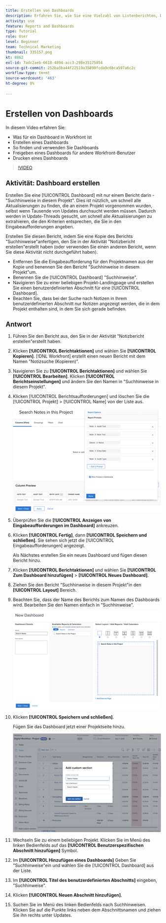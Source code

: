 ```yaml
---
title: Erstellen von Dashboards
description: Erfahren Sie, wie Sie eine Vielzahl von Listenberichten, Diagrammen, Kalender und externen Webseiten in einem Dashboard in Workfront kombinieren.
activity: use
feature: Reports and Dashboards
type: Tutorial
role: User
level: Beginner
team: Technical Marketing
thumbnail: 335157.png
kt: 8862
exl-id: 7adc2aeb-6618-4894-acc3-298e35175854
source-git-commit: 252ba3ba44f22519a35899fcda9c6bca597a6c2c
workflow-type: tm+mt
source-wordcount: '463'
ht-degree: 0%

---
```


# Erstellen von Dashboards

In diesem Video erfahren Sie:

* Was für ein Dashboard in Workfront ist
* Erstellen eines Dashboards
* So finden und verwenden Sie Dashboards
* Freigeben eines Dashboards für andere Workfront-Benutzer
* Drucken eines Dashboards

>[!VIDEO](https://video.tv.adobe.com/v/335157/?quality=12)

## Aktivität: Dashboard erstellen

Erstellen Sie eine [!UICONTROL Dashboard] mit nur einem Bericht darin -&quot;Suchhinweise in diesem Projekt&quot;. Dies ist nützlich, um schnell alle Aktualisierungen zu finden, die an einem Projekt vorgenommen wurden, selbst wenn Tausende von Updates durchsucht werden müssen. Dadurch werden in Update-Threads gesucht, um schnell alle Aktualisierungen zu extrahieren, die den Kriterien entsprechen, die Sie in den Eingabeaufforderungen angeben.

Erstellen Sie diesen Bericht, indem Sie eine Kopie des Berichts &quot;Suchhinweise&quot;anfertigen, den Sie in der Aktivität &quot;Notizbericht erstellen&quot;erstellt haben (oder verwenden Sie einen anderen Bericht, wenn Sie diese Aktivität nicht durchgeführt haben).

* Entfernen Sie die Eingabeaufforderung für den Projektnamen aus der Kopie und benennen Sie den Bericht &quot;Suchhinweise in diesem Projekt&quot;um.
* Benennen Sie die [!UICONTROL Dashboard] &quot;Suchhinweise&quot;.
* Navigieren Sie zu einer beliebigen Projekt-Landingpage und erstellen Sie einen benutzerdefinierten Abschnitt für eine [!UICONTROL Dashboard].
* Beachten Sie, dass bei der Suche nach Notizen in Ihrem benutzerdefinierten Abschnitt nur Notizen angezeigt werden, die in dem Projekt enthalten sind, in dem Sie sich gerade befinden.

## Antwort

1. Führen Sie den Bericht aus, den Sie in der Aktivität &quot;Notizbericht erstellen&quot;erstellt haben.
1. Klicken **[!UICONTROL Berichtaktionen]** und wählen Sie **[!UICONTROL Kopieren]**. [!DNL Workfront] erstellt einen neuen Bericht mit dem Namen &quot;Notizsuche (Kopieren)&quot;.
1. Navigieren Sie zu **[!UICONTROL Berichtaktionen]** und wählen Sie **[!UICONTROL Bearbeiten]**. Klicken **[!UICONTROL Berichtseinstellungen]** und ändern Sie den Namen in &quot;Suchhinweise in diesem Projekt&quot;.
1. Klicken [!UICONTROL Berichtsaufforderungen] und löschen Sie die [!UICONTROL Projekt] > [!UICONTROL Name] von der Liste aus.

   ![Ein Bild des Bildschirms zum Erstellen eines neuen Dashboards](assets/edit-report-prompts.png)

1. Überprüfen Sie die **[!UICONTROL Anzeigen von Eingabeaufforderungen im Dashboard]** ankreuzen.
1. Klicken **[!UICONTROL Fertig]**, dann **[!UICONTROL Speichern und schließen]**. Sie sehen sich jetzt die [!UICONTROL Eingabeaufforderungen] angezeigt.

   Als Nächstes erstellen Sie ein neues Dashboard und fügen diesen Bericht hinzu.

1. Klicken **[!UICONTROL Berichtaktionen]** und wählen Sie **[!UICONTROL Zum Dashboard hinzufügen]** > **[!UICONTROL Neues Dashboard]**.
1. Ziehen Sie den Bericht &quot;Suchhinweise in diesem Projekt&quot;in den **[!UICONTROL Layout]** Bereich.
1. Beachten Sie, dass der Name des Berichts zum Namen des Dashboards wird. Bearbeiten Sie den Namen einfach in &quot;Suchhinweise&quot;.

   ![Ein Bild des Bildschirms zum Erstellen eines neuen Dashboards](assets/create-dashboard.png)

1. Klicken **[!UICONTROL Speichern und schließen]**.

   Fügen Sie das Dashboard jetzt einer Projektseite hinzu.

   ![Ein Bild des Bildschirms zum Erstellen eines neuen Dashboards](assets/add-custom-section.png)

1. Wechseln Sie zu einem beliebigen Projekt. Klicken Sie im Menü des linken Bedienfelds auf das **[!UICONTROL Benutzerspezifischen Abschnitt hinzufügen]** Symbol.
1. Im **[!UICONTROL Hinzufügen eines Dashboards]** Geben Sie &quot;Suchhinweise&quot;ein und wählen Sie die [!UICONTROL Dashboard] aus der Liste.
1. Im **[!UICONTROL Titel des benutzerdefinierten Abschnitts]** eingeben, &quot;Suchhinweise&quot;.
1. Klicken **[!UICONTROL Neuen Abschnitt hinzufügen]**.
1. Suchen Sie im Menü des linken Bedienfelds nach Suchhinweisen. Klicken Sie auf die Punkte links neben dem Abschnittsnamen und ziehen Sie ihn rechts unter Updates.
